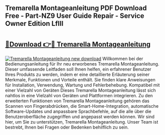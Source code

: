 ## Tremarella Montageanleitung PDF Download Free - Part-NZ9 User Guide Repair - Service Owner Edition LfIIl

# <h2><a href="http://df6et8f.blite.top/?on=Tremarella+Montageanleitung">🔗Download 👉🔴 Tremarella Montageanleitung</a></h2>

[![Tremarella Montageanleitung new download](https://i.imgur.com/lujVjoI.png)](http://df6et8f.blite.top/?on=Tremarella+Montageanleitung)
Willkommen bei der Bedienungsanleitung für Ihr neu erworbenes Tremarella Montageanleitung. Dieser umfassende Leitfaden soll Ihnen helfen, ein erfahrener Benutzer Ihres Produkts zu werden, indem er eine detaillierte Erläuterung seiner Merkmale, Funktionen und Vorteile enthält. Sie finden klare Anweisungen für Installation, Verwendung, Wartung und Fehlerbehebung. Kompatibel mit einer Vielzahl von Geräten Dieses Tremarella Montageanleitung lässt sich nahtlos in eine Vielzahl von Geräten und Plattformen integrieren. Zu den erweiterten Funktionen von Tremarella Montageanleitung gehören das Scannen von Fingerabdrücken, die Smart-Home-Integration, automatische Software-Updates und anpassbare Sprachbefehle, auf die alle über die Benutzeroberfläche zugegriffen und angepasst werden können. Wir sind hier, um Sie zu unterstützen, Tremarella Montageanleitung. Unser Team ist bestrebt, Ihnen bei Fragen oder Bedenken behilflich zu sein.
